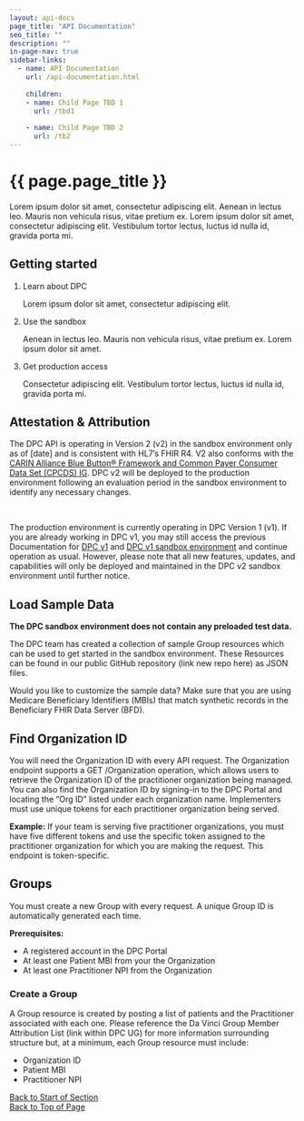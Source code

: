 ```yaml
---
layout: api-docs
page_title: "API Documentation"
seo_title: ""
description: ""
in-page-nav: true
sidebar-links: 
  - name: API Documentation
    url: /api-documentation.html
    
    children:
    - name: Child Page TBD 1
      url: /tbd1
      
    - name: Child Page TBD 2
      url: /tb2
---
```


# {{ page.page_title }}

Lorem ipsum dolor sit amet, consectetur adipiscing elit. Aenean in lectus leo. Mauris non vehicula risus, vitae pretium ex. Lorem ipsum dolor sit amet, consectetur adipiscing elit. Vestibulum tortor lectus, luctus id nulla id, gravida porta mi. 

## Getting started

<ol class="usa-process-list margin-top-1 docs-process-list">
  <li class="usa-process-list__item">
    <p class="usa-process-list__heading">Learn about DPC</p>
    <p>
    Lorem ipsum dolor sit amet, consectetur adipiscing elit.
    </p>
  </li>
  <li class="usa-process-list__item">
    <p class="usa-process-list__heading">Use the sandbox</p>
    <p>
      Aenean in lectus leo. Mauris non vehicula risus, vitae pretium ex. Lorem ipsum dolor sit amet.
    </p>
  </li>
  <li class="usa-process-list__item docs-final-item">
    <p class="usa-process-list__heading">Get production access</p>
    <p>
      Consectetur adipiscing elit. Vestibulum tortor lectus, luctus id nulla id, gravida porta mi.     </p>
  </li>
</ol>


## Attestation & Attribution

<div class="ds-c-alert ds-c-alert--hide-icon ds-c-alert--warn">
  <div class="ds-c-alert__body">
    <p class="ds-c-alert__text">
      The DPC API is operating in Version 2 (v2) in the sandbox environment only as of [date] and is consistent with HL7’s FHIR R4. V2 also conforms with the <a href="http://hl7.org/fhir/us/carin-bb/history.html" target="_blank">CARIN Alliance Blue Button® Framework and Common Payer Consumer Data Set (CPCDS) IG</a>. DPC v2 will be deployed to the production environment following an evaluation period in the sandbox environment to identify any necessary changes.
    </p><br />
    <p class="ds-c-alert__text">
      The production environment is currently operating in DPC Version 1 (v1). If you are already working in DPC v1, you may still access the previous Documentation for <a href="/docsV1" target="_blank">DPC v1</a> and <a href="{{ site.sbx_sign_in }}">DPC v1 sandbox environment</a> and continue operation as usual. However, please note that all new features, updates, and capabilities will only be deployed and maintained in the DPC v2 sandbox environment until further notice.
    </p>
  </div>
</div>

## Load Sample Data
**The DPC sandbox environment does not contain any preloaded test data.**

The DPC team has created a collection of sample Group resources which can be used to get started in the sandbox environment. These Resources can be found in our public GitHub repository (link new repo here) as JSON files.

Would you like to customize the sample data?  Make sure that you are using Medicare Beneficiary Identifiers (MBIs) that match synthetic records in the Beneficiary FHIR Data Server (BFD).

## Find Organization ID

You will need the Organization ID with every API request. The Organization endpoint supports a GET /Organization operation, which allows users to retrieve the Organization ID of the practitioner organization being managed. You can also find the Organization ID by signing-in to the DPC Portal and locating the “Org ID” listed under each organization name.
Implementers must use unique tokens for each practitioner organization being served.

<div class="ds-c-alert ds-c-alert--hide-icon">
  <div class="ds-c-alert__body">
    <strong>Example:</strong> If your team is serving five practitioner organizations, you must have five different tokens and use the specific token assigned to the practitioner organization for which you are making the request. This endpoint is token-specific.
  </div>
</div>

## Groups

You must create a new Group with every request. A unique Group ID is automatically generated each time.

**Prerequisites:**
* A registered account in the DPC Portal
* At least one Patient MBI from your the Organization
* At least one Practitioner NPI from the Organization

### Create a Group

A Group resource is created by posting a list of patients and the Practitioner associated with each one. Please reference the Da Vinci Group Member Attribution List (link within DPC UG) for more information surrounding structure but, at a minimum, each Group resource must include:

* Organization ID
* Patient MBI
* Practitioner NPI

<a class="guide_top_link" href="#attestation--attribution">Back to Start of Section</a><br />
<a class="guide_top_link" href="#">Back to Top of Page</a>
